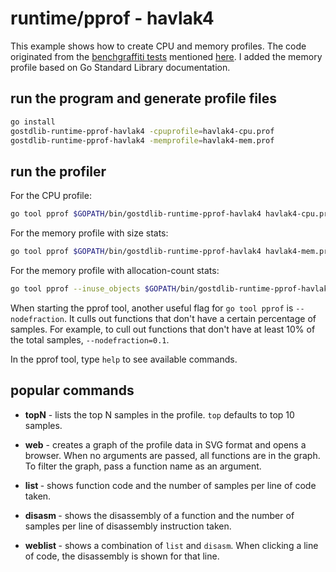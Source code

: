 # runtime/pprof - havlak4

This example shows how to create CPU and memory profiles. The code originated from the [benchgraffiti tests](https://github.com/rsc/benchgraffiti/blob/master/havlak/havlak4.go) mentioned [here](https://go.dev/blog/pprof). I added the memory profile based on Go Standard Library documentation.

## run the program and generate profile files

```bash
go install
gostdlib-runtime-pprof-havlak4 -cpuprofile=havlak4-cpu.prof
gostdlib-runtime-pprof-havlak4 -memprofile=havlak4-mem.prof
```

## run the profiler

For the CPU profile:

```bash
go tool pprof $GOPATH/bin/gostdlib-runtime-pprof-havlak4 havlak4-cpu.prof
```

For the memory profile with size stats:

```bash
go tool pprof $GOPATH/bin/gostdlib-runtime-pprof-havlak4 havlak4-mem.prof
```

For the memory profile with allocation-count stats:

```bash
go tool pprof --inuse_objects $GOPATH/bin/gostdlib-runtime-pprof-havlak4 havlak4-mem.prof
```

When starting the pprof tool, another useful flag for `go tool pprof` is `--nodefraction`. It culls out functions that don't have a certain percentage of samples. For example, to cull out functions that don't have at least 10% of the total samples, `--nodefraction=0.1`.

In the pprof tool, type `help` to see available commands.

## popular commands

* **topN** - lists the top N samples in the profile. `top` defaults to top 10 samples.

* **web** - creates a graph of the profile data in SVG format and opens a browser. When no arguments are passed, all functions are in the graph. To filter the graph, pass a function name as an argument.

* **list <function name>** - shows function code and the number of samples per line of code taken.

* **disasm <function name>** - shows the disassembly of a function and the number of samples per line of disassembly instruction taken.

* **weblist <function name>** - shows a combination of `list` and `disasm`. When clicking a line of code, the disassembly is shown for that line.
